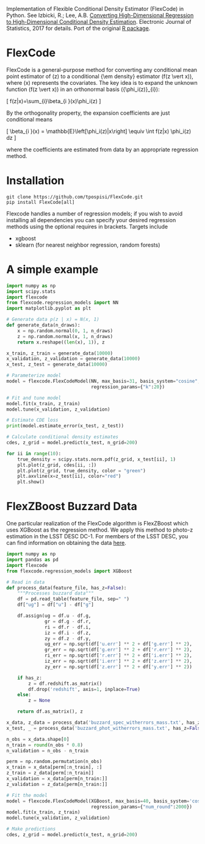 Implementation of Flexible Conditional Density Estimator (FlexCode) in Python. See Izbicki, R.; Lee, A.B. [Converting High-Dimensional Regression to High-Dimensional Conditional Density Estimation](https://projecteuclid.org/euclid.ejs/1499133755). Electronic Journal of Statistics, 2017 for details. Port of the original [R package](https://github.com/rizbicki/FlexCoDE).


# FlexCode

FlexCode is a general-purpose method for converting any conditional mean point estimator of \(z\) to a conditional {\em density} estimator \(f(z \vert x)\), where \(x\) represents the covariates. The key idea is to expand the unknown function \(f(z \vert x)\) in an orthonormal basis \(\{\phi_i(z)\}_{i}\):

\[ f(z|x)=\sum_{i}\beta_{i }(x)\phi_i(z) \]

By the orthogonality property, the expansion coefficients are just conditional means

\[ \beta_{i }(x) = \mathbb{E}\left[\phi_i(z)|x\right] \equiv \int f(z|x) \phi_i(z) dz \]

where the coefficients are estimated from data by an appropriate regression method.


# Installation

```shell
git clone https://github.com/tpospisi/FlexCode.git
pip install FlexCode[all]
```

Flexcode handles a number of regression models; if you wish to avoid installing all dependencies you can specify your desired regression methods using the optional requires in brackets. Targets include

-   xgboost
-   sklearn (for nearest neighbor regression, random forests)


# A simple example

```python
import numpy as np
import scipy.stats
import flexcode
from flexcode.regression_models import NN
import matplotlib.pyplot as plt

# Generate data p(z | x) = N(x, 1)
def generate_data(n_draws):
    x = np.random.normal(0, 1, n_draws)
    z = np.random.normal(x, 1, n_draws)
    return x.reshape((len(x), 1)), z

x_train, z_train = generate_data(10000)
x_validation, z_validation = generate_data(10000)
x_test, z_test = generate_data(10000)

# Parameterize model
model = flexcode.FlexCodeModel(NN, max_basis=31, basis_system="cosine",
                               regression_params={"k":20})

# Fit and tune model
model.fit(x_train, z_train)
model.tune(x_validation, z_validation)

# Estimate CDE loss
print(model.estimate_error(x_test, z_test))

# Calculate conditional density estimates
cdes, z_grid = model.predict(x_test, n_grid=200)

for ii in range(10):
    true_density = scipy.stats.norm.pdf(z_grid, x_test[ii], 1)
    plt.plot(z_grid, cdes[ii, :])
    plt.plot(z_grid, true_density, color = "green")
    plt.axvline(x=z_test[ii], color="red")
    plt.show()

```


# FlexZBoost Buzzard Data

One particular realization of the FlexCode algorithm is FlexZBoost which uses XGBoost as the regression method. We apply this method to photo-z estimation in the LSST DESC DC-1. For members of the LSST DESC, you can find information on obtaining the data [here](https://confluence.slac.stanford.edu/pages/viewpage.action?spaceKey=LSSTDESC&title=DC1+resources).

```python
import numpy as np
import pandas as pd
import flexcode
from flexcode.regression_models import XGBoost

# Read in data
def process_data(feature_file, has_z=False):
    """Processes buzzard data"""
    df = pd.read_table(feature_file, sep=" ")
    df["ug"] = df["u"] - df["g"]

    df.assign(ug = df.u - df.g,
              gr = df.g - df.r,
              ri = df.r - df.i,
              iz = df.i - df.z,
              zy = df.z - df.y,
              ug_err = np.sqrt(df['u.err'] ** 2 + df['g.err'] ** 2),
              gr_err = np.sqrt(df['g.err'] ** 2 + df['r.err'] ** 2),
              ri_err = np.sqrt(df['r.err'] ** 2 + df['i.err'] ** 2),
              iz_err = np.sqrt(df['i.err'] ** 2 + df['z.err'] ** 2),
              zy_err = np.sqrt(df['z.err'] ** 2 + df['y.err'] ** 2))

    if has_z:
        z = df.redshift.as_matrix()
        df.drop('redshift', axis=1, inplace=True)
    else:
        z = None

    return df.as_matrix(), z

x_data, z_data = process_data('buzzard_spec_witherrors_mass.txt', has_z=True)
x_test, _ = process_data('buzzard_phot_witherrors_mass.txt', has_z=False)

n_obs = x_data.shape[0]
n_train = round(n_obs * 0.8)
n_validation = n_obs - n_train

perm = np.random.permutation(n_obs)
x_train = x_data[perm[:n_train], :]
z_train = z_data[perm[:n_train]]
x_validation = x_data[perm[n_train:]]
z_validation = z_data[perm[n_train:]]

# Fit the model
model = flexcode.FlexCodeModel(XGBoost, max_basis=40, basis_system='cosine',
                               regression_params={"num_round":2000})
model.fit(x_train, z_train)
model.tune(x_validation, z_validation)

# Make predictions
cdes, z_grid = model.predict(x_test, n_grid=200)

```